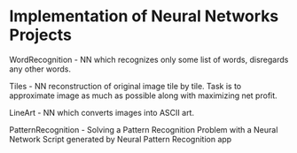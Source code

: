 # Implementation of Neural Networks Projects

WordRecognition - NN which recognizes only some list of words, disregards any other words. 

Tiles - NN reconstruction of original image tile by tile. Task is to approximate image as much as possible along with maximizing net profit.

LineArt - NN which converts images into ASCII art.

PatternRecognition - Solving a Pattern Recognition Problem with a Neural Network Script generated by Neural Pattern Recognition app

